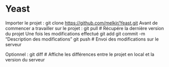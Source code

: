 Yeast
=====
Importer le projet : git clone https://github.com/melkir/Yeast.git
Avant de commencer a travailler sur le projet :
git pull # Récupére la dernière version du projet
Une fois les modifications effectué
git add <file>
git commit -m “Description des modifications”
git push # Envoi des modifications sur le serveur

Optionnel :
git diff # Affiche les différences entre le projet en local et la version du serveur
